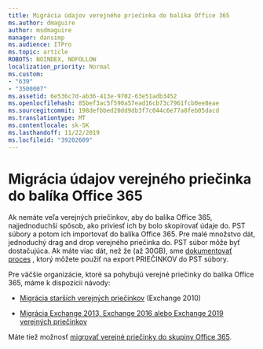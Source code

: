 ```yaml
---
title: Migrácia údajov verejného priečinka do balíka Office 365
ms.author: dmaguire
author: msdmaguire
manager: dansimp
ms.audience: ITPro
ms.topic: article
ROBOTS: NOINDEX, NOFOLLOW
localization_priority: Normal
ms.custom:
- "639"
- "3500007"
ms.assetid: 6e536c7d-ab36-413e-9702-63e51adb3452
ms.openlocfilehash: 85bef3ac5f590a57ead16cb73c7961fcb0ee8eae
ms.sourcegitcommit: 198defbbed20dd9db3f7c044c6e77a8feb05dacd
ms.translationtype: MT
ms.contentlocale: sk-SK
ms.lasthandoff: 11/22/2019
ms.locfileid: "39202609"
---
```

# <a name="migrate-public-folder-data-to-office-365"></a>Migrácia údajov verejného priečinka do balíka Office 365

Ak nemáte veľa verejných priečinkov, aby do balíka Office 365, najjednoduchší spôsob, ako priviesť ich by bolo skopírovať údaje do. PST súbory a potom ich importovať do balíka Office 365. Pre malé množstvo dát, jednoduchý drag and drop verejného priečinka do. PST súbor môže byť dostačujúca. Ak máte viac dát, než že (až 30GB), sme [dokumentovať proces](https://technet.microsoft.com/library/dn874017%28v=exchg.150%29.aspx) , ktorý môžete použiť na export PRIEČINKOV do PST súbory.
  
Pre väčšie organizácie, ktoré sa pohybujú verejné priečinky do balíka Office 365, máme k dispozícii návody:
  
- [Migrácia starších verejných priečinkov](https://docs.microsoft.com/exchange/collaboration-exo/public-folders/batch-migration-of-legacy-public-folders) (Exchange 2010)

- [Migrácia Exchange 2013, Exchange 2016 alebo Exchange 2019 verejných priečinkov](https://docs.microsoft.com/Exchange/collaboration/public-folders/migrate-to-exchange-online)

Máte tiež možnosť [migrovať verejné priečinky do skupiny Office 365](https://docs.microsoft.com/Exchange/collaboration/public-folders/migrate-to-office-365-groups).
  